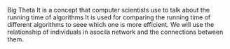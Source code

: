 Big Theta 
It is a concept that computer scientists use to talk about the running time of algorithms
It is used for comparing the running time of different algorithms to seee which one is more efficient.
We will use the relationship of individuals in asocila network and the connections between them.